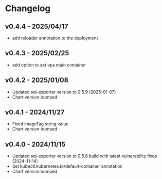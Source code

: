 # Changelog

## v0.4.4 - 2025/04/17
* add reloader annotation to the deployment

## v0.4.3 - 2025/02/25
* add option to set vpa main container

## v0.4.2 - 2025/01/08

* Updated sql-exporter version to 0.5.9 (2025-01-07)
* Chart version bumped

## v0.4.1 - 2024/11/27

* Fixed imageTag string value
* Chart version bumped

## v0.4.0 - 2024/11/15

* Updated sql-exporter version to 0.5.8 build with latest vulnerability fixes (2024-11-14)
* Set kubectl.kubernetes.io/default-container annotation
* Chart version bumped
